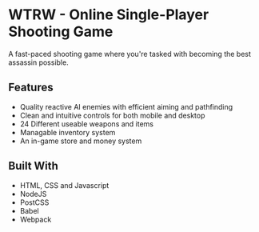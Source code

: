 # WTRW - Online Single-Player Shooting Game

A fast-paced shooting game where you're tasked with becoming the best assassin possible. 

## Features
- Quality reactive AI enemies with efficient aiming and pathfinding
- Clean and intuitive controls for both mobile and desktop
- 24 Different useable weapons and items
- Managable inventory system
- An in-game store and money system

## Built With 
* HTML, CSS and Javascript
* NodeJS
* PostCSS
* Babel
* Webpack
